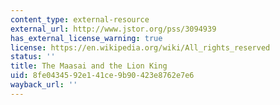 ```yaml
---
content_type: external-resource
external_url: http://www.jstor.org/pss/3094939
has_external_license_warning: true
license: https://en.wikipedia.org/wiki/All_rights_reserved
status: ''
title: The Maasai and the Lion King
uid: 8fe04345-92e1-41ce-9b90-423e8762e7e6
wayback_url: ''
---
```

